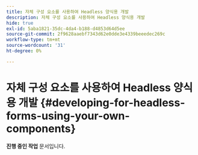 ```yaml
---
title: 자체 구성 요소를 사용하여 Headless 양식용 개발
description: 자체 구성 요소를 사용하여 Headless 양식용 개발
hide: true
exl-id: 5aba1821-35dc-4da4-b188-d4853d64d5ee
source-git-commit: 2f9628aaebf7343d62e0dde3e4339beeedec269c
workflow-type: tm+mt
source-wordcount: '31'
ht-degree: 0%

---
```


# 자체 구성 요소를 사용하여 Headless 양식용 개발 {#developing-for-headless-forms-using-your-own-components}

<span class="preview"> **진행 중인 작업** 문서입니다.</span>
